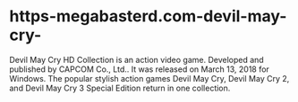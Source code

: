 # https-megabasterd.com-devil-may-cry-
Devil May Cry HD Collection is an action video game. Developed and published by CAPCOM Co., Ltd.. It was released on March 13, 2018 for Windows. The popular stylish action games Devil May Cry, Devil May Cry 2, and Devil May Cry 3 Special Edition return in one collection.
